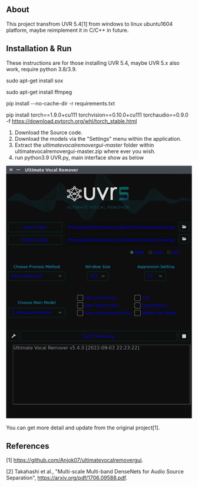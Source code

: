 

## About

This project transfrom UVR 5.4[1] from windows to linux ubuntu1604 platform, maybe reimplement it in C/C++ in future. 

## Installation & Run

These instructions are for those installing UVR 5.4, maybe UVR 5.x also work, require python 3.8/3.9.

sudo apt-get install sox

sudo apt-get install ffmpeg

pip install --no-cache-dir -r requirements.txt

pip install torch==1.9.0+cu111 torchvision==0.10.0+cu111 torchaudio==0.9.0 -f https://download.pytorch.org/whl/torch_stable.html

1. Download the Source code.
2. Download the models via the "Settings" menu within the application.
3. Extract the *ultimatevocalremovergui-master* folder within ultimatevocalremovergui-master.zip where ever you wish.
4. run python3.9 UVR.py, main interface show as below

![image](https://github.com/NanKeRen2020/UVR5_Linux/blob/main/main.png)

You can get more detail and update from the original project[1].


## References

[1] https://github.com/Anjok07/ultimatevocalremovergui.

[2] Takahashi et al., "Multi-scale Multi-band DenseNets for Audio Source Separation", https://arxiv.org/pdf/1706.09588.pdf.
